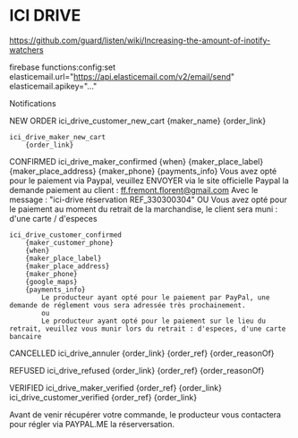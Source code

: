 
# ICI DRIVE

https://github.com/guard/listen/wiki/Increasing-the-amount-of-inotify-watchers

firebase functions:config:set elasticemail.url="https://api.elasticemail.com/v2/email/send" elasticemail.apikey="..."


Notifications

NEW ORDER
    ici_drive_customer_new_cart
        {maker_name}
        {order_link}

    ici_drive_maker_new_cart
        {order_link}

CONFIRMED
    ici_drive_maker_confirmed
        {when}
        {maker_place_label}
        {maker_place_address}
        {maker_phone}
        {payments_info}
            Vous avez opté pour le paiement via Paypal, veuillez ENVOYER via le site officielle Paypal la demande paiement au client :
            ff.fremont.florent@gmail.com
            Avec le message : "ici-drive réservation REF_330300304"
                OU
            Vous avez opté pour le paiement au moment du retrait de la marchandise, le client sera muni : d'une carte / d'especes

    ici_drive_customer_confirmed
        {maker_customer_phone}
        {when}
        {maker_place_label}
        {maker_place_address}
        {maker_phone}
        {google_maps}
        {payments_info}
            Le producteur ayant opté pour le paiement par PayPal, une demande de réglement vous sera adressée très prochainement.
            ou
            Le producteur ayant opté pour le paiement sur le lieu du retrait, veuillez vous munir lors du retrait : d'especes, d'une carte bancaire
        
    

CANCELLED
    ici_drive_annuler
        {order_link}
        {order_ref}
        {order_reasonOf​}

REFUSED
    ici_drive_refused
        {order_link}
        {order_ref}
        {order_reasonOf​}        

VERIFIED
    ici_drive_maker_verified
        {order_ref}
        {order_link}
    ici_drive_customer_verified
        {order_ref}
        {order_link}




Avant de venir récupérer votre commande, le producteur vous contactera pour régler via PAYPAL.ME la réserversation.